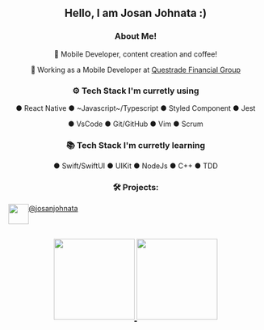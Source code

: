 <!--# Hi there 👋 I'm Josan Johnata
- 🔭 I have a degree in Information Security.
- 🌱 I am in constant learning.
- 👨‍💻 I'm working on <a href="https://www.meliuz.com.br/i/ref_8e2468b5?ref_source=2">Méliuz</a>.
- 🚀  Hire me : https://bit.ly/LinkedInJohnata
- 💬 Ask me something: josanjohnata@gmail.com
<!-- - 📄 My curriculum vitae: https://gitconnected.com/josanjohnata/resume -->

 <!--
 <hr/>
 <div style="display: inline_block" align="center"><br>
  <img align="center" alt="HTML" height="30" width="40" src="https://raw.githubusercontent.com/devicons/devicon/master/icons/html5/html5-original.svg">
  <img align="center" alt="CSS" height="30" width="40" src="https://raw.githubusercontent.com/devicons/devicon/master/icons/css3/css3-original.svg">
  <img align="center" alt="Js" height="30" width="40" src="https://raw.githubusercontent.com/devicons/devicon/master/icons/javascript/javascript-original.svg">
  <img align="center" alt="React" height="30" width="40" src="https://raw.githubusercontent.com/devicons/devicon/master/icons/react/react-original.svg">
   <img align="center" alt="Redux" height="30" width="40" src="https://raw.githubusercontent.com/devicons/devicon/master/icons/redux/redux-original.svg">
  <img align="center" alt="BootsTrap" height="30" width="40" src="https://raw.githubusercontent.com/devicons/devicon/master/icons/bootstrap/bootstrap-original.svg">
   <img align="center" alt="Swift" height="30" width="40" src="https://raw.githubusercontent.com/devicons/devicon/master/icons/swift/swift-original.svg">
  <img align="center" alt="Python" height="30" width="40" src="https://raw.githubusercontent.com/devicons/devicon/master/icons/python/python-original.svg">

<!--   <img align="center" alt="Go" height="30" width="40" src="https://raw.githubusercontent.com/devicons/devicon/master/icons/go/go-original.svg"> -->
  <!--
  <img align="center" alt="Git" height="30" width="40" src="https://raw.githubusercontent.com/devicons/devicon/master/icons/git/git-original.svg">
  <img align="center" alt="Linux" height="30" width="40" src="https://raw.githubusercontent.com/devicons/devicon/master/icons/linux/linux-original.svg">
  <img align="center" alt="my-sql" height="30" width="40" src="https://raw.githubusercontent.com/devicons/devicon/master/icons/mysql/mysql-original-wordmark.svg">
  <img align="center" alt="mmongo-db" height="30" width="40" src="https://raw.githubusercontent.com/devicons/devicon/master/icons/mongodb/mongodb-original-wordmark.svg">
  <img align="center" alt="nodejs" height="30" width="40" src="https://raw.githubusercontent.com/devicons/devicon/master/icons/nodejs/nodejs-original-wordmark.svg">
  <img align="center" alt="docker" height="30" width="40" src="https://raw.githubusercontent.com/devicons/devicon/master/icons/docker/docker-original.svg">
<!--   <img align="center" alt="swift" height="30" width="40"src="https://raw.githubusercontent.com/devicons/devicon/master/icons/swift/swift-original-wordmark.svg"> -->
<!--  
</div>
 <hr/>
-->
<div align="center">
<h2>Hello, I am Josan Johnata :)</h2>

<h3>  About Me!</h3>

  🙋 Mobile Developer, content creation and coffee!
  
  💼 Working as a Mobile Developer at <a href="https://www.questrade.com/">Questrade Financial Group</a>

<h3>⚙️ Tech Stack I'm curretly using</h3>

 ● React Native ● ~Javascript~/Typescript ● Styled Component ● Jest
  
  ● VsCode ● Git/GitHub ● Vim ● Scrum
 
<h3>📚 Tech Stack I'm curretly learning</h3>

  ● Swift/SwiftUI ● UIKit ● NodeJs ● C++ ● TDD

<h3>🛠️ Projects:</h3>

 <div style="display: flex" align-items="center">
   <img height="40" width="40" margin-left="10" align=center src='https://user-images.githubusercontent.com/64118585/205079013-2fbb8241-c710-480a-bd35-77c29085f282.png'>
   <a href='https://linktr.ee/josanjohnata' target="_blank" >@josanjohnata</a>
 </div>
<h2><h2/>
<div>
  <a href="https://github.com/josanjohnata">
  <img height="160em" src="https://github-readme-stats.vercel.app/api?username=josanjohnata&show_icons=true&theme=dracula&include_all_commits=true&count_private=true"/>
  <img height="160em" src="https://github-readme-stats.vercel.app/api/top-langs/?username=josanjohnata&layout=compact&langs_count=6&theme=dracula"/>
</div>

